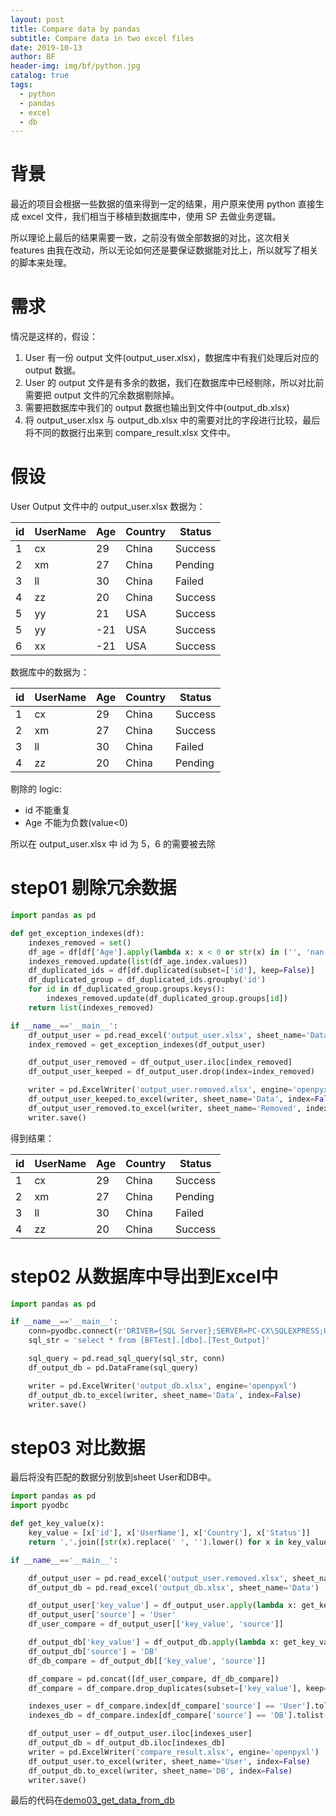 ```yaml
---
layout: post
title: Compare data by pandas
subtitle: Compare data in two excel files
date: 2019-10-13
author: BF
header-img: img/bf/python.jpg
catalog: true
tags:
  - python
  - pandas
  - excel
  - db
---
```


# 背景

最近的项目会根据一些数据的值来得到一定的结果，用户原来使用 python 直接生成 excel 文件，我们相当于移植到数据库中，使用 SP 去做业务逻辑。

所以理论上最后的结果需要一致，之前没有做全部数据的对比，这次相关 features 由我在改动，所以无论如何还是要保证数据能对比上，所以就写了相关的脚本来处理。
<!-- more -->
# 需求

情况是这样的，假设：

1. User 有一份 output 文件(output_user.xlsx)，数据库中有我们处理后对应的 output 数据。
2. User 的 output 文件是有多余的数据，我们在数据库中已经剔除，所以对比前需要把 output 文件的冗余数据剔除掉。
3. 需要把数据库中我们的 output 数据也输出到文件中(output_db.xlsx)
4. 将 output_user.xlsx 与 output_db.xlsx 中的需要对比的字段进行比较，最后将不同的数据行出来到 compare_result.xlsx 文件中。

# 假设

User Output 文件中的 output_user.xlsx 数据为：

| id  | UserName | Age | Country | Status  |
| --- | -------- | --- | ------- | ------- |
| 1   | cx       | 29  | China   | Success |
| 2   | xm       | 27  | China   | Pending |
| 3   | ll       | 30  | China   | Failed  |
| 4   | zz       | 20  | China   | Success |
| 5   | yy       | 21  | USA     | Success |
| 5   | yy       | -21 | USA     | Success |
| 6   | xx       | -21 | USA     | Success |

数据库中的数据为：

| id  | UserName | Age | Country | Status  |
| --- | -------- | --- | ------- | ------- |
| 1   | cx       | 29  | China   | Success |
| 2   | xm       | 27  | China   | Success |
| 3   | ll       | 30  | China   | Failed  |
| 4   | zz       | 20  | China   | Pending |

剔除的 logic:

- id 不能重复
- Age 不能为负数(value<0)

所以在 output_user.xlsx 中 id 为 5，6 的需要被去除

# step01 剔除冗余数据

```python
import pandas as pd

def get_exception_indexes(df):
    indexes_removed = set()
    df_age = df[df['Age'].apply(lambda x: x < 0 or str(x) in ('', 'nan'))]['Age']
    indexes_removed.update(list(df_age.index.values))
    df_duplicated_ids = df[df.duplicated(subset=['id'], keep=False)]
    df_duplicated_group = df_duplicated_ids.groupby('id')
    for id in df_duplicated_group.groups.keys():
        indexes_removed.update(df_duplicated_group.groups[id])
    return list(indexes_removed)

if __name__=='__main__':
    df_output_user = pd.read_excel('output_user.xlsx', sheet_name='Data')
    index_removed = get_exception_indexes(df_output_user)

    df_output_user_removed = df_output_user.iloc[index_removed]
    df_output_user_keeped = df_output_user.drop(index=index_removed)

    writer = pd.ExcelWriter('output_user.removed.xlsx', engine='openpyxl')
    df_output_user_keeped.to_excel(writer, sheet_name='Data', index=False)
    df_output_user_removed.to_excel(writer, sheet_name='Removed', index=False)
    writer.save()
```
得到结果：

| id  | UserName | Age | Country | Status  |
| --- | -------- | --- | ------- | ------- |
| 1   | cx       | 29  | China   | Success |
| 2   | xm       | 27  | China   | Pending |
| 3   | ll       | 30  | China   | Failed  |
| 4   | zz       | 20  | China   | Success |

# step02 从数据库中导出到Excel中

```python
import pandas as pd

if __name__=='__main__':
    conn=pyodbc.connect(r'DRIVER={SQL Server};SERVER=PC-CX\SQLEXPRESS;UID=test;PWD=test')
    sql_str = 'select * from [BFTest].[dbo].[Test_Output]'

    sql_query = pd.read_sql_query(sql_str, conn)
    df_output_db = pd.DataFrame(sql_query)

    writer = pd.ExcelWriter('output_db.xlsx', engine='openpyxl')
    df_output_db.to_excel(writer, sheet_name='Data', index=False)
    writer.save()
```

# step03 对比数据

最后将没有匹配的数据分别放到sheet User和DB中。
```python
import pandas as pd
import pyodbc

def get_key_value(x):
    key_value = [x['id'], x['UserName'], x['Country'], x['Status']]
    return ','.join([str(x).replace(' ', '').lower() for x in key_value])

if __name__=='__main__':

    df_output_user = pd.read_excel('output_user.removed.xlsx', sheet_name='Data')
    df_output_db = pd.read_excel('output_db.xlsx', sheet_name='Data')

    df_output_user['key_value'] = df_output_user.apply(lambda x: get_key_value(x), axis=1)
    df_output_user['source'] = 'User'
    df_user_compare = df_output_user[['key_value', 'source']]

    df_output_db['key_value'] = df_output_db.apply(lambda x: get_key_value(x), axis=1)
    df_output_db['source'] = 'DB'
    df_db_compare = df_output_db[['key_value', 'source']]

    df_compare = pd.concat([df_user_compare, df_db_compare])
    df_compare = df_compare.drop_duplicates(subset=['key_value'], keep=False)

    indexes_user = df_compare.index[df_compare['source'] == 'User'].tolist()
    indexes_db = df_compare.index[df_compare['source'] == 'DB'].tolist()

    df_output_user = df_output_user.iloc[indexes_user]
    df_output_db = df_output_db.iloc[indexes_db]
    writer = pd.ExcelWriter('compare_result.xlsx', engine='openpyxl')
    df_output_user.to_excel(writer, sheet_name='User', index=False)
    df_output_db.to_excel(writer, sheet_name='DB', index=False)
    writer.save()
```

最后的代码在[demo03_get_data_from_db](https://github.com/bearfly1990/PowerScript/tree/master/Python3/pandas/demo03_get_data_from_db)


